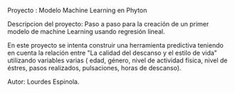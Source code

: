 Proyecto : Modelo Machine Learning en Phyton

Descripcion del proyecto:
Paso a paso para la creación de un primer modelo de machine Learning usando regresión lineal. 

En este proyecto se intenta construir una herramienta predictiva teniendo en cuenta la relación entre  "La calidad del descanso y el estilo de vida" utilizando variables varias ( edad, género, nivel de actividad física, nivel de éstres,  pasos realizados, pulsaciones, horas de descanso).

Autor: Lourdes Espinola.
